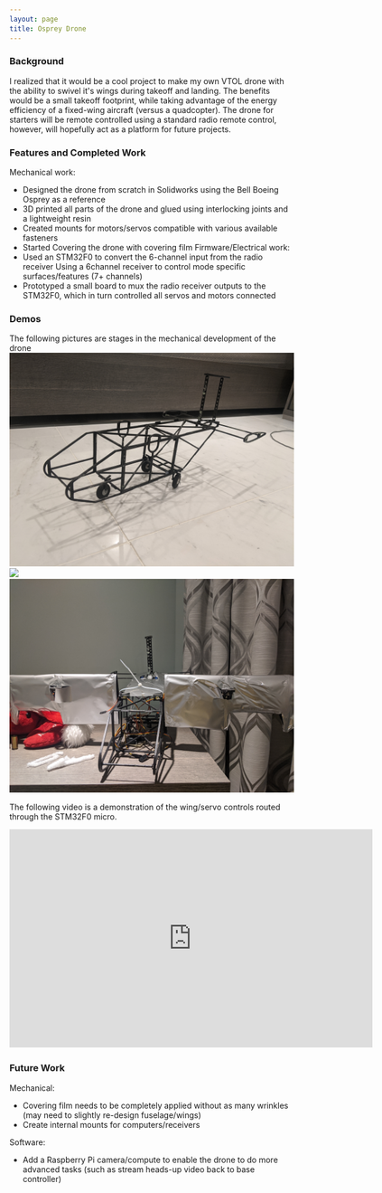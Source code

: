 ```yaml
---
layout: page
title: Osprey Drone
---
```


### Background
I realized that it would be a cool project to make my own VTOL drone with the ability to swivel it's wings during takeoff and landing. The benefits would be a small takeoff footprint, while taking advantage of the energy efficiency of a fixed-wing aircraft (versus a quadcopter).
The drone for starters will be remote controlled using a standard radio remote control, however, will hopefully act as a platform for future projects.

### Features and Completed Work
Mechanical work:
  - Designed the drone from scratch in Solidworks using the Bell Boeing Osprey as a reference
  - 3D printed all parts of the drone and glued using interlocking joints and a lightweight resin
  - Created mounts for motors/servos compatible with various available fasteners
  - Started Covering the drone with covering film
Firmware/Electrical work:
  - Used an STM32F0 to convert the 6-channel input from the radio receiver Using a 6channel receiver to control mode specific surfaces/features (7+ channels) 
  - Prototyped a small board to mux the radio receiver outputs to the STM32F0, which in turn controlled all servos and motors connected
  
### Demos
The following pictures are stages in the mechanical development of the drone
![](images/Aerobody1.jpg)
![](images/Aerobody2.jpg)
![](images/Aerobody3.jpg)

The following video is a demonstration of the wing/servo controls routed through the STM32F0 micro.

<iframe width="643" height="386" src="https://www.youtube.com/embed/ZOA1hxlcov8" frameborder="0" allow="accelerometer; autoplay; clipboard-write; encrypted-media; gyroscope; picture-in-picture" allowfullscreen></iframe>

### Future Work
Mechanical:
  - Covering film needs to be completely applied without as many wrinkles (may need to slightly re-design fuselage/wings)
  - Create internal mounts for computers/receivers
  
Software: 
  - Add a Raspberry Pi camera/compute to enable the drone to do more advanced tasks (such as stream heads-up video back to base controller)